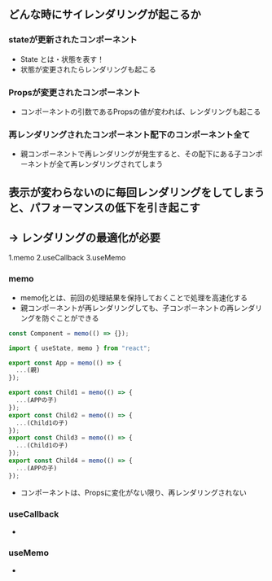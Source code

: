 ## どんな時にサイレンダリングが起こるか

### stateが更新されたコンポーネント
- State とは・状態を表す！
- 状態が変更されたらレンダリングも起こる

### Propsが変更されたコンポーネント
- コンポーネントの引数であるPropsの値が変われば、レンダリングも起こる

### 再レンダリングされたコンポーネント配下のコンポーネント全て
- 親コンポーネントで再レンダリングが発生すると、その配下にある子コンポーネントが全て再レンダリングされてしまう

## 表示が変わらないのに毎回レンダリングをしてしまうと、パフォーマンスの低下を引き起こす

## -> レンダリングの最適化が必要
1.memo
2.useCallback
3.useMemo

### memo
- memo化とは、前回の処理結果を保持しておくことで処理を高速化する
- 親コンポーネントが再レンダリングしても、子コンポーネントの再レンダリングを防ぐことができる


```jsx
const Component = memo(() => {});
```
```jsx
import { useState, memo } from "react";

export const App = memo(() => {
  ...(親)
});

export const Child1 = memo(() => {
  ...(APPの子)
});
export const Child2 = memo(() => {
  ...(Child1の子)
});
export const Child3 = memo(() => {
  ...(Child1の子)
});
export const Child4 = memo(() => {
  ...(APPの子)
});
```


- コンポーネントは、Propsに変化がない限り、再レンダリングされない
### useCallback
- 

### useMemo
- 




